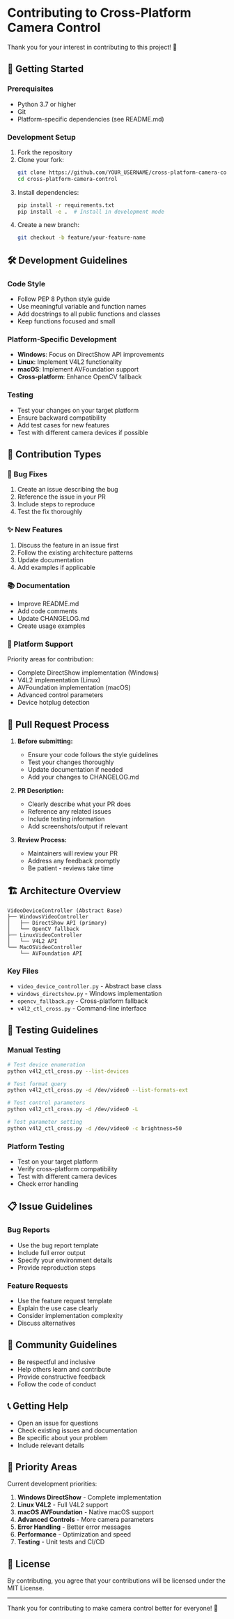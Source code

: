 # Contributing to Cross-Platform Camera Control

Thank you for your interest in contributing to this project! 🎉

## 🚀 Getting Started

### Prerequisites
- Python 3.7 or higher
- Git
- Platform-specific dependencies (see README.md)

### Development Setup
1. Fork the repository
2. Clone your fork:
   ```bash
   git clone https://github.com/YOUR_USERNAME/cross-platform-camera-control.git
   cd cross-platform-camera-control
   ```
3. Install dependencies:
   ```bash
   pip install -r requirements.txt
   pip install -e .  # Install in development mode
   ```
4. Create a new branch:
   ```bash
   git checkout -b feature/your-feature-name
   ```

## 🛠️ Development Guidelines

### Code Style
- Follow PEP 8 Python style guide
- Use meaningful variable and function names
- Add docstrings to all public functions and classes
- Keep functions focused and small

### Platform-Specific Development
- **Windows**: Focus on DirectShow API improvements
- **Linux**: Implement V4L2 functionality
- **macOS**: Implement AVFoundation support
- **Cross-platform**: Enhance OpenCV fallback

### Testing
- Test your changes on your target platform
- Ensure backward compatibility
- Add test cases for new features
- Test with different camera devices if possible

## 📝 Contribution Types

### 🐛 Bug Fixes
1. Create an issue describing the bug
2. Reference the issue in your PR
3. Include steps to reproduce
4. Test the fix thoroughly

### ✨ New Features
1. Discuss the feature in an issue first
2. Follow the existing architecture patterns
3. Update documentation
4. Add examples if applicable

### 📚 Documentation
- Improve README.md
- Add code comments
- Update CHANGELOG.md
- Create usage examples

### 🔧 Platform Support
Priority areas for contribution:
- Complete DirectShow implementation (Windows)
- V4L2 implementation (Linux)
- AVFoundation implementation (macOS)
- Advanced control parameters
- Device hotplug detection

## 🔄 Pull Request Process

1. **Before submitting:**
   - Ensure your code follows the style guidelines
   - Test your changes thoroughly
   - Update documentation if needed
   - Add your changes to CHANGELOG.md

2. **PR Description:**
   - Clearly describe what your PR does
   - Reference any related issues
   - Include testing information
   - Add screenshots/output if relevant

3. **Review Process:**
   - Maintainers will review your PR
   - Address any feedback promptly
   - Be patient - reviews take time

## 🏗️ Architecture Overview

```
VideoDeviceController (Abstract Base)
├── WindowsVideoController
│   ├── DirectShow API (primary)
│   └── OpenCV fallback
├── LinuxVideoController  
│   └── V4L2 API
└── MacOSVideoController
    └── AVFoundation API
```

### Key Files
- `video_device_controller.py` - Abstract base class
- `windows_directshow.py` - Windows implementation
- `opencv_fallback.py` - Cross-platform fallback
- `v4l2_ctl_cross.py` - Command-line interface

## 🧪 Testing Guidelines

### Manual Testing
```bash
# Test device enumeration
python v4l2_ctl_cross.py --list-devices

# Test format query
python v4l2_ctl_cross.py -d /dev/video0 --list-formats-ext

# Test control parameters
python v4l2_ctl_cross.py -d /dev/video0 -L

# Test parameter setting
python v4l2_ctl_cross.py -d /dev/video0 -c brightness=50
```

### Platform Testing
- Test on your target platform
- Verify cross-platform compatibility
- Test with different camera devices
- Check error handling

## 📋 Issue Guidelines

### Bug Reports
- Use the bug report template
- Include full error output
- Specify your environment details
- Provide reproduction steps

### Feature Requests
- Use the feature request template
- Explain the use case clearly
- Consider implementation complexity
- Discuss alternatives

## 🤝 Community Guidelines

- Be respectful and inclusive
- Help others learn and contribute
- Provide constructive feedback
- Follow the code of conduct

## 📞 Getting Help

- Open an issue for questions
- Check existing issues and documentation
- Be specific about your problem
- Include relevant details

## 🎯 Priority Areas

Current development priorities:
1. **Windows DirectShow** - Complete implementation
2. **Linux V4L2** - Full V4L2 support
3. **macOS AVFoundation** - Native macOS support
4. **Advanced Controls** - More camera parameters
5. **Error Handling** - Better error messages
6. **Performance** - Optimization and speed
7. **Testing** - Unit tests and CI/CD

## 📄 License

By contributing, you agree that your contributions will be licensed under the MIT License.

---

Thank you for contributing to make camera control better for everyone! 🚀
